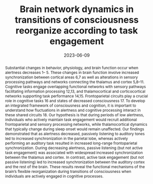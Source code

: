 ---
title: "Brain network dynamics in transitions of consciousness reorganize according to task engagement"

date: 2023-06-09
authors_string: Samika Kumar, Anat Arzi, Corinne Bareham, Javier Gonzalez-Castillo, Isabel Fernandez, Enzo Tagliazucchi, Pedro Mediano, Peter Bandettini, Tristan Bekinschtein
authors:
   - Samika Kumar
   - Anat Arzi
   - Corinne Bareham
   - Javier Gonzalez-Castillo
   - Isabel Fernandez
   - Enzo Tagliazucchi
   - Pedro Mediano
   - Peter Bandettini
   - Tristan Bekinschtein
author_ids:
   - samika_kumar
   - javier_gonzalezcastillo
   - isabel_fernandez
   - peter_bandettini
journal: 'biorxiv'
volume: 
issue: 
pages: 
book_title: ''
publisher: ''
isbn: 
abstract: 'Substantial changes in behavior, physiology, and brain function occur when alertness decreases 1– 5. These changes in brain function involve increased synchronization between cortical areas 6,7 as well as alterations in sensory processing pathways and networks connecting the thalamus and cortex 5,8–11. Cognitive tasks engage overlapping functional networks with sensory pathways facilitating information processing 12,13, and thalamocortical and corticocortical networks supporting task performance 14,15. Frontoparietal circuits play a crucial role in cognitive tasks 16 and states of decreased consciousness 17. To develop an integrated framework of consciousness and cognition, it is important to understand how fluctuations in alertness and cognitive processing interact in these shared circuits 18. Our hypothesis is that during periods of low alertness, individuals who actively maintain task engagement would recruit additional frontoparietal and sensory processing networks, while thalamocortical dynamics that typically change during sleep onset would remain unaffected. Our findings demonstrated that as alertness decreased, passively listening to auditory tones led to increased synchronization in the parietal lobe, whereas actively performing an auditory task resulted in increased long-range frontoparietal synchronization. During decreasing alertness, passive listening (but not active task engagement) was associated with widespread increased synchronization between the thalamus and cortex. In contrast, active task engagement (but not passive listening) led to increased synchronization between the auditory cortex and the rest of the brain. These results reveal the functional mechanisms of the brain’s flexible reorganization during transitions of consciousness when individuals are actively engaged in cognitive processes.'
project_id: consciousness
paper_url: https://www.biorxiv.org/content/10.1101/2023.06.08.544178v1.abstract
doi: https://doi.org/10.1101/2023.06.08.544178
data_loc: ''
code_loc: ''
file: '/assets/publications/'
file_name: ''
type: journal_article
pub_str: 'biorxiv (2023) '
layout: publication 
---